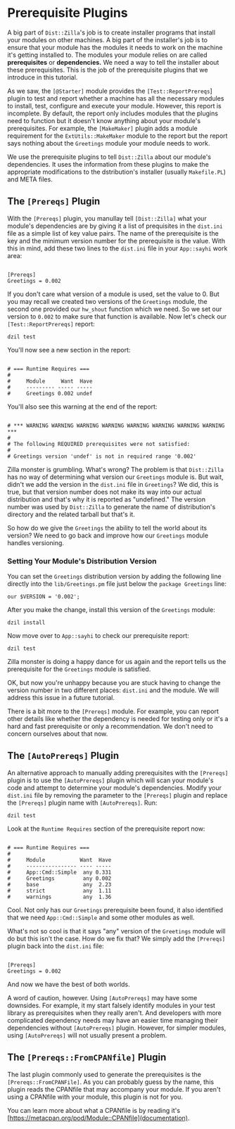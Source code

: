 # Prerequisite Plugins

A big part of `Dist::Zilla`'s job is to create installer programs that install
your modules on other machines. A big part of the installer's job is to ensure
that your module has the modules it needs to work on the machine it's getting
installed to. The modules your module relies on are called **prerequisites** or
**dependencies.** We need a way to tell the installer about these prerequisites.
This is the job of the prerequisite plugins that we introduce in this tutorial.

As we saw, the `[@Starter]` module provides the `[Test::ReportPrereqs`] plugin
to test and report whether a machine has all the necessary modules to install,
test, configure and execute your module. However, this report is incomplete. By
default, the report only includes modules that the plugins need to function but
it doesn't know anything about your module's prerequisites. For example, the
`[MakeMaker]` plugin adds a module requirement for the `ExtUtils::MakeMaker`
module to the report but the report says nothing about the `Greetings` module
your module needs to work.

We use the prerequisite plugins to tell `Dist::Zilla` about our module's
dependencies. It uses the information from these plugins to make the appropriate
modifications to the dstribution's installer (usually `Makefile.PL`) and META
files.

## The `[Prereqs]` Plugin

With the `[Prereqs]` plugin, you manullay tell `[Dist::Zilla]` what your
module's dependencies are by giving it a list of prequisites in the `dist.ini`
file as a simple list of key value pairs. The name of the prerequisite is the
key and the minimum version number for the prerequisite is the value. With this
in mind, add these two lines to the `dist.ini` file in your `App::sayhi` work
area:

```

[Prereqs]
Greetings = 0.002

```

If you don't care what version of a module is used, set the value to 0. But you
may recall we created two versions of the `Greetings` module, the second one
provided our `hw_shout` function which we need. So we set our version to `0.002`
to make sure that function is available. Now let's check our
`[Test::ReportPrereqs]` report:

`dzil test`

You'll now see a new section in the report:

```

# === Runtime Requires ===
#
#     Module     Want  Have
#     --------- ----- -----
#     Greetings 0.002 undef

```

You'll also see this warning at the end of the report:

```

# *** WARNING WARNING WARNING WARNING WARNING WARNING WARNING WARNING ***
#
# The following REQUIRED prerequisites were not satisfied:
#
# Greetings version 'undef' is not in required range '0.002'

```

Zilla monster is grumbling. What's wrong? The problem is that `Dist::Zilla` has
no way of determining what version our `Greetings` module is. But wait, didn't
we add the version in the `dist.ini` file in `Greetings`? We did, this is true,
but that version number does not make its way into our actual distribution and
that's why it is reported as "undefined." The version number was used by
`Dist::Zilla` to generate the name of distribution's directory and the related
tarball but that's it.

So how do we give the `Greetings` the ability to tell the world about its
version? We need to go back and improve how our `Greetings` module handles
versioning.

### Setting Your Module's Distribution Version

You can set the `Greetings` distribution version by adding the following line
directly into the `lib/Greetings.pm` file just below the `package Greetings`
line:

`our $VERSION = '0.002';`

After you make the change, install this version of the `Greetings` module:

`dzil install`

Now move over to `App::sayhi` to check our prerequisite report:

`dzil test`

Zilla monster is doing a happy dance for us again and the report tells us the
prerequisite for the `Greetings` module is satisfied.

OK, but now you're unhappy because you are stuck having to change the version
number in two different places: `dist.ini` and the module. We will address this
issue in a future tutorial.

There is a bit more to the `[Prereqs]` module. For example, you can report other
details like whether the dependency is needed for testing only or it's a hard
and fast prerequisite or only a recommendation. We don't need to concern
ourselves about that now.

## The `[AutoPrereqs]` Plugin

An alternative approach to manually adding prerequisites with the `[Prereqs]`
plugin is to use the `[AutoPrereqs]` plugin which will scan your module's code
and attempt to determine your module's dependencies. Modify your `dist.ini` file
by removing the parameter to the `[Prereqs]` plugin and replace the `[Prereqs]`
plugin name with `[AutoPrereqs]`. Run:

`dzil test`

Look at the `Runtime Requires` section of the prerequisite report now:

```

# === Runtime Requires ===
#
#     Module           Want  Have
#     ---------------- ---- -----
#     App::Cmd::Simple  any 0.331
#     Greetings         any 0.002
#     base              any  2.23
#     strict            any  1.11
#     warnings          any  1.36

```

Cool. Not only has our `Greetings` prerequisite been found, it also identified
that we need `App::Cmd::Simple` and some other modules as well.

What's not so cool is that it says "any" version of the `Greetings` module will
do but this isn't the case. How do we fix that? We simply add the `[Prereqs]`
plugin back into the `dist.ini` file:

```

[Prereqs]
Greetings = 0.002

```

And now we have the best of both worlds.

A word of caution, however. Using `[AutoPrereqs]` may have some downsides. For
example, it my start falsely identify modules in your test library as
prerequisites when they really aren't. And developers with more complicated
dependency needs may have an easier time managing their dependencies without
`[AutoPrereqs]` plugin. However, for simpler modules, using `[AutoPrereqs]` will
not usually present a problem.

## The `[Prereqs::FromCPANfile]` Plugin

The last plugin commonly used to generate the prerequisites is the
`[Prereqs::FromCPANFile]`. As you can probably guess by the name, this plugin
reads the CPANfile that may accompany your module. If you aren't using a
CPANfile with your module, this plugin is not for you.

You can learn more about what a CPANfile is by reading it's
[https://metacpan.org/pod/Module::CPANfile](documentation).
